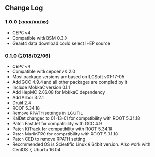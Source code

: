 ## Change Log

### 1.0.0 (xxxx/xx/xx)
* CEPC v4
* Compatible with BSM 0.3.0
* Geant4 data download could select IHEP source

### 0.1.0 (2018/02/06)
* CEPC v4
* Compatible with cepcenv 0.2.0
* Most package versions are based on ILCSoft v01-17-05
* Add GCC 4.9.4 and all other packages are compiled by it
* Include MokkaC version 0.1.1
* Add HepMC 2.06.08 for MokkaC dependency
* Add Arbor 3.2.1
* Druid 2.4
* ROOT 5.34.18
* Remove RPATH settings in ILCUTIL
* KalDet changed to 01-13-01 for compatibility with ROOT 5.34.18
* Patch FastJet for compatibility with GCC 4.9
* Patch KiTrack for compatibility with ROOT 5.34.18
* Patch MarlinTPC for compatibility with ROOT 5.34.18
* Patch CED to remove RPATH setting
* Recommended OS is Scientific Linux 6 64bit version. Also work with CentOS 7, Ubuntu 16.04

